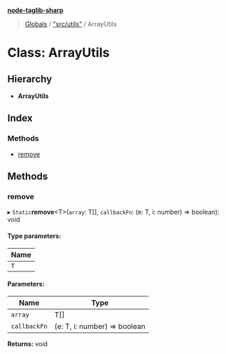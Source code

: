 **[node-taglib-sharp](../README.md)**

> [Globals](../globals.md) / ["src/utils"](../modules/_src_utils_.md) / ArrayUtils

# Class: ArrayUtils

## Hierarchy

* **ArrayUtils**

## Index

### Methods

* [remove](_src_utils_.arrayutils.md#remove)

## Methods

### remove

▸ `Static`**remove**\<T>(`array`: T[], `callbackFn`: (e: T, i: number) => boolean): void

#### Type parameters:

Name |
------ |
`T` |

#### Parameters:

Name | Type |
------ | ------ |
`array` | T[] |
`callbackFn` | (e: T, i: number) => boolean |

**Returns:** void
